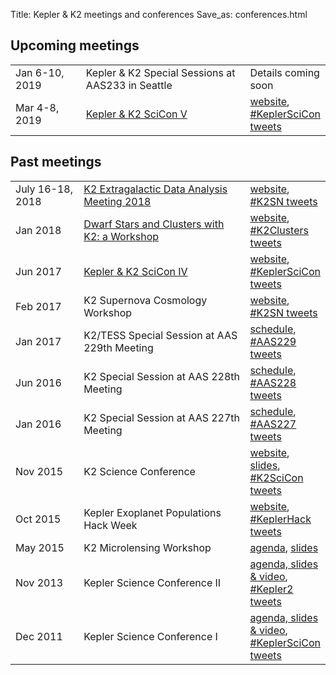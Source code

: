Title: Kepler & K2 meetings and conferences
Save_as: conferences.html


## Upcoming meetings


<table class="table table-striped table-hover" style="max-width:55em;">
  <tr>
    <td style="width: 9em;">Jan 6-10, 2019</td>
    <td style="width: 25em;">Kepler & K2 Special Sessions at AAS233 in Seattle</td>
    <td>Details coming soon</td>
  </tr>

  <tr>
    <td style="width: 9em;">Mar 4-8, 2019</td>
    <td style="width: 25em;"><a href=scicon-2019/index.html>Kepler &amp; K2 SciCon V</a></td>
    <td><a
    href=scicon-2019/index.html>website</a>, <a href="https://twitter.com/search?q=%23KeplerSciCon">#KeplerSciCon tweets</a></td>
  </tr>
</table>


## Past meetings

<table class="table table-striped table-hover" style="max-width:55em;">
  <tr>
    <td style="width: 9em;">July 16-18, 2018</td>
    <td style="width: 25em;"><a href='extragalactic2018'>K2 Extragalactic Data Analysis Meeting 2018</a></td>
    <td><a
    href='extragalactic2018'>website</a>, <a href="https://twitter.com/search?q=%23K2SN">#K2SN tweets</a></td>
  </tr>

  <tr>
    <td style="width: 9em;">Jan 2018</td>
    <td style="width: 25em;"><a href='cluster-workshop'>Dwarf Stars and Clusters with K2: a Workshop</a></td>
    <td><a
    href='cluster-workshop'>website</a>, <a href="https://twitter.com/search?q=%23K2Workshop">#K2Clusters tweets</a></td>
  </tr>

  <tr>
    <td style="width: 9em;">Jun 2017</td>
    <td style="width: 25em;"><a href='scicon4'>Kepler &amp; K2 SciCon IV</a></td>
    <td><a
    href='scicon4'>website</a>, <a href="https://twitter.com/search?q=%23KeplerSciCon">#KeplerSciCon tweets</a></td>
  </tr>

  <tr>
    <td style="width: 9em;">Feb 2017</td>
    <td style="width: 25em;">K2 Supernova Cosmology Workshop</td>
    <td><a href='supernova-experiment/#k2-supernova-workshop'>website</a>, <a href="https://twitter.com/search?q=%23K2SN">#K2SN tweets</a></td>
	</tr>
	
  <tr>
    <td style="width: 9em;">Jan 2017</td>
    <td style="width: 25em;">K2/TESS Special Session at AAS 229th Meeting</td>
    <td><a
    href='k2-tess-splinter-session-at-aas229-on-4-jan-2017'>schedule</a>,
    <a href="https://twitter.com/search?q=%23AAS229">#AAS229 tweets</a></td>
  </tr>

  <tr>
    <td style="width: 9em;">Jun 2016</td>
    <td style="width: 20em;">K2 Special Session at  AAS 228th Meeting</td>
    <td><a
    href="k2-special-session-at-aas228-on-13-jun-2016.html">schedule</a>,
    <a href="https://twitter.com/search?q=%23AAS228">#AAS228 tweets</a></td>
	</tr>

 <tr>
    <td style="width: 9em;"> Jan 2016</td>
    <td style="width: 20em;">K2 Special Session at AAS 227th Meeting </td>
    <td><a
    href="/k2-special-session-at-aas227-on-5-jan-2016.html">schedule</a>,
    <a href="https://twitter.com/search?q=%23AAS227">#AAS227 tweets</a></td>
	</tr>
	
  <tr>
    <td style="width: 9em;">Nov 2015</td>
    <td style="width: 20em;">K2 Science Conference</td>
    <td><a href="http://lcogt.net/k2scicon/">website</a>, <a href="http://lcogt.net/k2scicon-talks/">slides</a>, <a href="https://twitter.com/search?q=%23K2SciCon">#K2SciCon tweets</a></td>
  </tr>

  <tr>
    <td style="width: 9em;">Oct 2015</td>
    <td style="width: 20em;">Kepler Exoplanet Populations Hack Week</td>
    <td><a href="/KeplerHackWeek/">website</a>, <a href="https://twitter.com/search?q=%23KeplerHack">#KeplerHack tweets</a>
    </td>
	</tr>
	
  <tr>
    <td style="width: 9em;">May 2015</td>
    <td style="width: 20em;">K2 Microlensing Workshop</td>
    <td>
      <a href="/K2MicrolensingWorkshop/Agenda/">agenda</a>,
      <a href="https://www.dropbox.com/sh/by07zmun9e9m7l7/AABvWyEtYOpRbxLVDqvLsgKRa?dl=0">slides</a>
    </td>
  </tr>

  <tr>
    <td>Nov 2013</td>
    <td>Kepler Science Conference II</td>
    <td>
      <a
    href="http://nexsci.caltech.edu/conferences/KeplerII/agenda.shtml">agenda,
    slides &amp; video</a>, <a href="https://twitter.com/search?q=%23Kepler2">#Kepler2 tweets</a>
    </td>
  </tr>

  <tr>
    <td>Dec 2011</td>
    <td>Kepler Science Conference I</td>
    <td>
      <a
    href="https://web.archive.org/web/20170321013528/http://kepler.nasa.gov/Science/ForScientists/keplerconference/2011sessions/">agenda,
    slides &amp; video</a>, <a href="https://twitter.com/search?q=%23KeplerSciCon">#KeplerSciCon tweets</a>
    </td>
  </tr>

</table>




